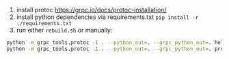 1. install protoc https://grpc.io/docs/protoc-installation/
2. install python dependencies via requirements.txt `pip install -r ./requirements.txt`
3. run either `rebuild.sh` or manually:
```sh
python -m grpc_tools.protoc -I . --python_out=. --grpc_python_out=. helloworld.proto 
python -m grpc_tools.protoc -I . --python_out=. --grpc_python_out=. productionOrder.proto 
```
